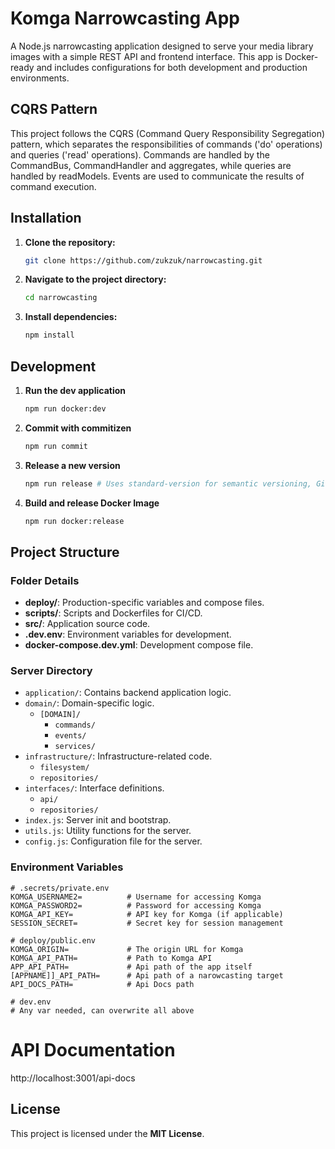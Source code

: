 # Komga Narrowcasting App

A Node.js narrowcasting application designed to serve your media library images with a simple REST API and frontend interface. This app is Docker-ready and includes configurations for both development and production environments. 

## CQRS Pattern

This project follows the CQRS (Command Query Responsibility Segregation) pattern, which separates the responsibilities of commands ('do' operations) and queries ('read' operations).
Commands are handled by the CommandBus, CommandHandler and aggregates, while queries are handled by readModels. Events are used to communicate the results of command execution.

## Installation

1. **Clone the repository:**
   
   ```bash
   git clone https://github.com/zukzuk/narrowcasting.git
   ```
2. **Navigate to the project directory:**
   
   ```bash
   cd narrowcasting
   ```
3. **Install dependencies:**
   
   ```bash
   npm install
   ```

## Development

1. **Run the dev application**
   
   ```bash
   npm run docker:dev
   ```
2. **Commit with commitizen**
   
   ```bash
   npm run commit
   ```
3. **Release a new version**
   
   ```bash
   npm run release # Uses standard-version for semantic versioning, Git tagging, and pushing to the main branch.
   ```
4. **Build and release Docker Image**
   
   ```bash
   npm run docker:release
   ```

## Project Structure

### Folder Details

- **deploy/**: Production-specific variables and compose files.
- **scripts/**: Scripts and Dockerfiles for CI/CD.
- **src/**: Application source code.
- **.dev.env**: Environment variables for development.
- **docker-compose.dev.yml**: Development compose file.

### Server Directory ###
  - `application/`: Contains backend application logic.
  - `domain/`: Domain-specific logic.
    - `[DOMAIN]/`
      - `commands/`
      - `events/`
      - `services/`
  - `infrastructure/`: Infrastructure-related code.
    - `filesystem/`
    - `repositories/`
  - `interfaces/`: Interface definitions.
    - `api/`
    - `repositories/`
  - `index.js`: Server init and bootstrap.
  - `utils.js`: Utility functions for the server.
  - `config.js`: Configuration file for the server.

### Environment Variables

```plaintext
# .secrets/private.env
KOMGA_USERNAME2=          # Username for accessing Komga
KOMGA_PASSWORD2=          # Password for accessing Komga
KOMGA_API_KEY=            # API key for Komga (if applicable)
SESSION_SECRET=           # Secret key for session management

# deploy/public.env
KOMGA_ORIGIN=             # The origin URL for Komga
KOMGA_API_PATH=           # Path to Komga API
APP_API_PATH=             # Api path of the app itself
[APPNAME]]_API_PATH=      # Api path of a narowcasting target
API_DOCS_PATH=            # Api Docs path

# dev.env
# Any var needed, can overwrite all above
```

# API Documentation
http://localhost:3001/api-docs

## License
This project is licensed under the **MIT License**.
